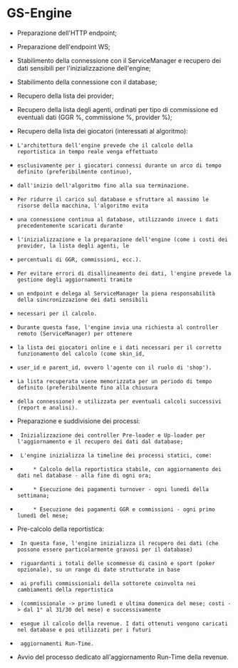 # GS-Engine

- Preparazione dell'HTTP endpoint;
- Preparazione dell'endpoint WS;

- Stabilimento della connessione con il ServiceManager e recupero dei dati sensibili per l'inizializzazione dell'engine;
- Stabilimento della connessione con il database;

- Recupero della lista dei provider;
- Recupero della lista degli agenti, ordinati per tipo di commissione ed eventuali dati (GGR %, commissione %, provider %);

- Recupero della lista dei giocatori (interessati al algoritmo):
-     L'architettura dell'engine prevede che il calcolo della reportistica in tempo reale venga effettuato
-     esclusivamente per i giocatori connessi durante un arco di tempo definito (preferibilmente continuo),
-     dall'inizio dell'algoritmo fino alla sua terminazione.

-     Per ridurre il carico sul database e sfruttare al massimo le risorse della macchina, l'algoritmo evita
-     una connessione continua al database, utilizzando invece i dati precedentemente scaricati durante
-     l'inizializzazione e la preparazione dell'engine (come i costi dei provider, la lista degli agenti, le
-     percentuali di GGR, commissioni, ecc.).

-     Per evitare errori di disallineamento dei dati, l'engine prevede la gestione degli aggiornamenti tramite
-     un endpoint e delega al ServiceManager la piena responsabilità della sincronizzazione dei dati sensibili
-     necessari per il calcolo.

-     Durante questa fase, l'engine invia una richiesta al controller remoto (ServiceManager) per ottenere
-     la lista dei giocatori online e i dati necessari per il corretto funzionamento del calcolo (come skin_id,
-     user_id e parent_id, ovvero l'agente con il ruolo di 'shop').

-     La lista recuperata viene memorizzata per un periodo di tempo definito (preferibilmente fino alla chiusura
-     della connessione) e utilizzata per eventuali calcoli successivi (report e analisi).

- Preparazione e suddivisione dei processi:
-      Inizializzazione dei controller Pre-loader e Up-loader per l'aggiornamento e il recupero dei dati dal database;
-      L'engine inizializza la timeline dei processi statici, come:
-          * Calcolo della reportistica stabile, con aggiornamento dei dati nel database - alla fine di ogni ora;
-          * Esecuzione dei pagamenti turnover - ogni lunedì della settimana;
-          * Esecuzione dei pagamenti GGR e commissioni - ogni primo lunedì del mese;

- Pre-calcolo della reportistica:
-      In questa fase, l'engine inizializza il recupero dei dati (che possono essere particolarmente gravosi per il database)
-      riguardanti i totali delle scommesse di casinò e sport (poker opzionale), su un range di date strutturate in base
-      ai profili commissioniali della sottorete coinvolta nei cambiamenti della reportistica
-      (commissionale -> primo lunedì e ultima domenica del mese; costi -> dal 1° al 31/30 del mese) e successivamente
-      esegue il calcolo della revenue. I dati ottenuti vengono caricati nel database e poi utilizzati per i futuri
-      aggiornamenti Run-Time.

- Avvio del processo dedicato all'aggiornamento Run-Time della revenue.
